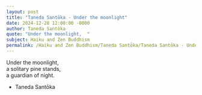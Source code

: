 ```yaml
---
layout: post
title: "Taneda Santōka - Under the moonlight"
date: 2024-12-28 12:00:00 -0000
author: Taneda Santōka
quote: "Under the moonlight,  "
subject: Haiku and Zen Buddhism
permalink: /Haiku and Zen Buddhism/Taneda Santōka/Taneda Santōka - Under the moonlight
---
```


Under the moonlight,  
a solitary pine stands,  
a guardian of night.

- Taneda Santōka
